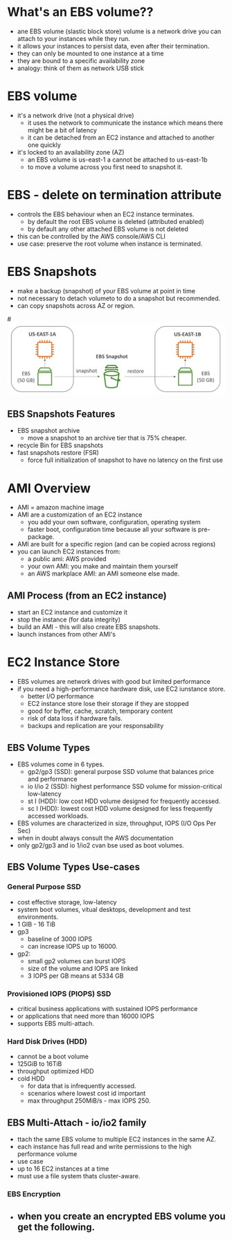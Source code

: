 # What's an EBS volume??

- ane EBS volume (slastic block store) volume is a network drive you can attach to your instances while they run.
- it allows your instances to persist data, even after their termination.
- they can only be mounted to one instance at a time
- they are bound to a specific availability zone
- analogy: think of them as network USB stick

# EBS volume
- it's a network drive (not a physical drive)
  - it uses the network to communicate the instance which means there might be a bit of latency
  - it can be detached from an EC2 instance and attached to another one quickly
- it's locked to an availability zone (AZ)
  - an EBS volume is us-east-1 a cannot be attached to us-east-1b
  - to move a volume across you first need to snapshot it.

# EBS - delete on termination attribute
- controls the EBS behaviour when an EC2 instance terminates.
  - by default the root EBS volume is deleted (attributed enabled)
  - by default any other attached EBS volume is not deleted
- this can be controlled by the AWS console/AWS CLI
- use case: preserve the root volume when instance is terminated.

# EBS Snapshots
- make a backup (snapshot) of your EBS volume at point in time
- not necessary to detach volumeto to do a snapshot but recommended.
- can copy snapshots across AZ or region.

#![aws-image](https://github.com/aws-expert/learning-aws-solutions-architect/blob/main/images/aws11.png)

## EBS Snapshots Features
- EBS snapshot archive
  - move a snapshot to an archive tier that is 75% cheaper.
- recycle Bin for EBS snapshots
- fast snapshots restore (FSR)
  - force full initialization of snapshot to have no latency on the first use


# AMI Overview
- AMI = amazon machine image
- AMI are a customization of an EC2 instance
  - you add your own software, configuration, operating system
  - faster boot, configuration time because all your software is pre-package.
- AMI are built for a specific region (and can be copied across regions)
- you can launch EC2 instances from:
  - a public ami: AWS provided
  - your own AMI: you make and maintain them yourself
  - an AWS markplace AMI: an AMI someone else made.
  

## AMI Process (from an EC2 instance)
- start an EC2 instance and customize it
- stop the instance (for data integrity)
- build an AMI - this will also create EBS snapshots.
- launch instances from other AMI's

# EC2 Instance Store
- EBS volumes are network drives with good but limited performance
- if you need a high-performance hardware disk, use EC2 iunstance store.
  - better I/O performance
  - EC2 instance store lose their storage if they are stopped
  - good for byffer, cache, scratch, temporary content
  - risk of data loss if hardware fails.
  - backups and replication are your responsability

## EBS Volume Types
- EBS volumes come in 6 types.
  - gp2/gp3 (SSD): general purpose SSD volume that balances price and performance
  - io I/io 2 (SSD): highest performance SSD volume for mission-critical low-latency
  - st I (HDD): low cost HDD volume designed for frequently accessed.
  - sc I (HDD): lowest cost HDD volume designed for less frequently accessed workloads.
- EBS volumes are characterized in size, throughput, IOPS (I/O Ops Per Sec)
- when in doubt always consult the AWS documentation
- only gp2/gp3 and io 1/io2 cvan bse used as boot volumes.

## EBS Volume Types Use-cases
### General Purpose SSD
- cost effective storage, low-latency
- system boot volumes, vitual desktops, development and test environments.
- 1 GIB - 16 TiB
- gp3
  - baseline of 3000 IOPS
  - can increase IOPS up to 16000.
- gp2:
  - small gp2 volumes can burst IOPS
  - size of the volume and IOPS are linked
  - 3 IOPS per GB means at 5334 GB

### Provisioned IOPS (PIOPS) SSD
- critical business applications with sustained IOPS performance
- or applications that need more than 16000 IOPS
- supports EBS multi-attach.


### Hard Disk Drives (HDD)
- cannot be a boot volume
- 125GiB to 16TiB
- throughput optimized HDD
- cold HDD
  - for data that is infrequently accessed.
  - scenarios where lowest cost id important
  - max throughput 250MiB/s - max IOPS 250.

## EBS Multi-Attach - io/io2 family
- ttach the same EBS volume to multiple EC2 instances in the same AZ.
- each instance has full read and write permissions to the high performance volume
- use case  
- up to 16 EC2 instances at a time
- must use a file system thats cluster-aware.

### EBS Encryption
- when you create an encrypted EBS volume you get the following.
  - 

















